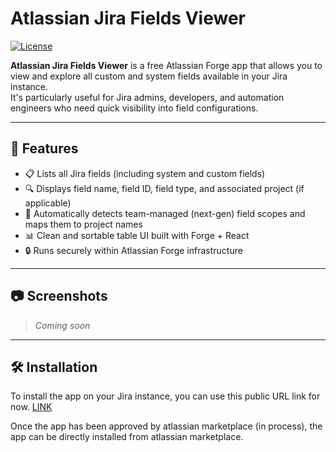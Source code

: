# Atlassian Jira Fields Viewer

[![License](https://img.shields.io/badge/license-Apache--2.0-green.svg)](LICENSE)

**Atlassian Jira Fields Viewer** is a free Atlassian Forge app that allows you to view and explore all custom and system fields available in your Jira instance.  
It's particularly useful for Jira admins, developers, and automation engineers who need quick visibility into field configurations.

---

## 🚀 Features

- 📋 Lists all Jira fields (including system and custom fields)
- 🔍 Displays field name, field ID, field type, and associated project (if applicable)
- 🧠 Automatically detects team-managed (next-gen) field scopes and maps them to project names
- 📊 Clean and sortable table UI built with Forge + React
- 🔒 Runs securely within Atlassian Forge infrastructure

---

## 📷 Screenshots

<!-- Add screenshots if available -->
> _Coming soon_

---

## 🛠️ Installation

To install the app on your Jira instance, you can use this public URL link for now. [LINK](https://developer.atlassian.com/console/install/8f9aa1be-1ca1-479b-84b7-82662f400160?signature=AYABeNRfNWdHIkQlLXgc69AzKokAAAADAAdhd3Mta21zAEthcm46YXdzOmttczp1cy1lYXN0LTE6NzA5NTg3ODM1MjQzOmtleS83ZjcxNzcxZC02OWM4LTRlOWItYWU5Ny05MzJkMmNhZjM0NDIAuAECAQB4KVgoNesMySI2pXEz4J5S%2B4but%2FgpPvEEG0vL8V0Jz5cBrzMtU56e8elKuBQa7Tx64wAAAH4wfAYJKoZIhvcNAQcGoG8wbQIBADBoBgkqhkiG9w0BBwEwHgYJYIZIAWUDBAEuMBEEDNqLUbTy6gD9qzwsZQIBEIA7xZjohzD1TPEzecntqJ%2BtP3RoiRUJP55BM0ITGA6Y2mvecxYt0r7Mhb4Rf8oBvQ4Dxg9C5wG7JsRG8VMAB2F3cy1rbXMAS2Fybjphd3M6a21zOmV1LXdlc3QtMTo3MDk1ODc4MzUyNDM6a2V5LzU1OWQ0NTE2LWE3OTEtNDdkZi1iYmVkLTAyNjFlODY4ZWE1YwC4AQICAHig7hOcRWe1S%2BcRRsjD9q0WpZcapmXa1oPX3jm4ao883gELq2pYivP5nAuvmG5eN%2FeXAAAAfjB8BgkqhkiG9w0BBwagbzBtAgEAMGgGCSqGSIb3DQEHATAeBglghkgBZQMEAS4wEQQMPYdeZUGbLvORAZAGAgEQgDsYPUrIPdT46wpJpamaDb%2BuzQu%2Bb61qt9kHUwrd8agEmce98p7Tqa5ZQePUMHkQvJmRlGh2cllGkjp4TAAHYXdzLWttcwBLYXJuOmF3czprbXM6dXMtd2VzdC0yOjcwOTU4NzgzNTI0MzprZXkvM2M0YjQzMzctYTQzOS00ZmNhLWEwZDItNDcyYzE2ZWRhZmRjALgBAgIAeBeusbAYURagY7RdQhCHwxFswh7l65V7cwKp%2BDc1WGoHAe3Kk1U1TBZ7aMiCco09fsoAAAB%2BMHwGCSqGSIb3DQEHBqBvMG0CAQAwaAYJKoZIhvcNAQcBMB4GCWCGSAFlAwQBLjARBAxUzlug%2FQmDnBGwaKUCARCAO7%2BpHNUO7jXikiXHggg7VgDSuT5PoPV5QZMQccqbjWG0lrj5vl%2Fd6U%2BzTprwFeUViUkZILlxcdZaib0vAgAAAAAMAAAQAAAAAAAAAAAAAAAAAEhkQ74%2FTMjDjKFkLU0me7T%2F%2F%2F%2F%2FAAAAAQAAAAAAAAAAAAAAAQAAADL5bJdGL2x52IftVM9sPVOunV37h7gpiJcX7XA72vvvi0dPqGwaXFlFplnPJt0IkKwlx%2FMYrwbItxpx%2FKDtygrOEqc%3D&product=jira)

Once the app has been approved by atlassian marketplace (in process), the app can be directly installed from atlassian marketplace.
